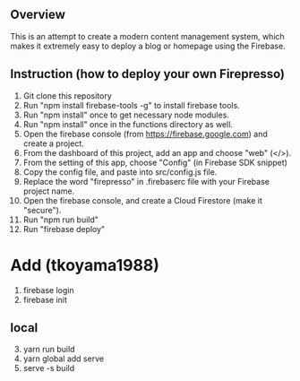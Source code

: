## Overview

This is an attempt to create a modern content management system, which makes it extremely easy to deploy a blog or homepage using the Firebase.

## Instruction (how to deploy your own Firepresso)

1. Git clone this repository
2. Run "npm install firebase-tools -g" to install firebase tools. 
3. Run "npm install" once to get necessary node modules.
4. Run "npm install" once in the functions directory as well.
5. Open the firebase console (from https://firebase.google.com) and create a project.
6. From the dashboard of this project, add an app and choose "web" (</>).
7. From the setting of this app, choose "Config" (in Firebase SDK snippet)
8. Copy the config file, and paste into src/config.js file.  
9. Replace the word "firepresso" in .firebaserc file with your Firebase project name.
10. Open the firebase console, and create a Cloud Firestore (make it "secure"). 
11. Run "npm run build"
12. Run "firebase deploy"

# Add (tkoyama1988)

1. firebase login
2. firebase init

## local

3. yarn run build
4. yarn global add serve
5. serve -s build
